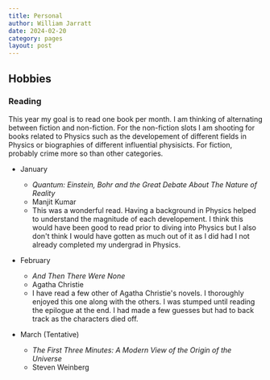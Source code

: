 ```yaml
---
title: Personal
author: William Jarratt
date: 2024-02-20
category: pages
layout: post
---
```


## Hobbies
### Reading
This year my goal is to read one book per month. I am thinking of alternating between fiction and non-fiction. For the non-fiction slots I am shooting for books related to Physics such as the developement of different fields in Physics or biographies of different influential physisicts. For fiction, probably crime more so than other categories.

- January

  - *Quantum: Einstein, Bohr and the Great Debate About The Nature of Reality*
  - Manjit Kumar
  - This was a wonderful read. Having a background in Physics helped to understand the magnitude of each developement. I think this would have been good to read prior to diving into Physics but I also don't think I would have gotten as much out of it as I did had I not already completed my undergrad in Physics.
  
- February

  - *And Then There Were None*
  - Agatha Christie
  - I have read a few other of Agatha Christie's novels. I thoroughly enjoyed this one along with the others. I was stumped until reading the epilogue at the end. I had made a few guesses but had to back track as the characters died off.

- March (Tentative)

  - *The First Three Minutes: A Modern View of the Origin of the Universe*
  - Steven Weinberg